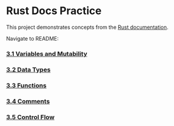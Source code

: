 # Rust Docs Practice

This project demonstrates concepts from the [Rust documentation](https://doc.rust-lang.org/book/title-page.html). 

Navigate to README:
### [3.1 Variables and Mutability](./3.1-variables-and-mutability/README.md)
### [3.2 Data Types](./3.2-data-types/README.md)
### [3.3 Functions](./3.3-functions/README.md)
### [3.4 Comments](./3.4-comments/README.md)
### [3.5 Control Flow](./3.5-control-flow/README.md)
